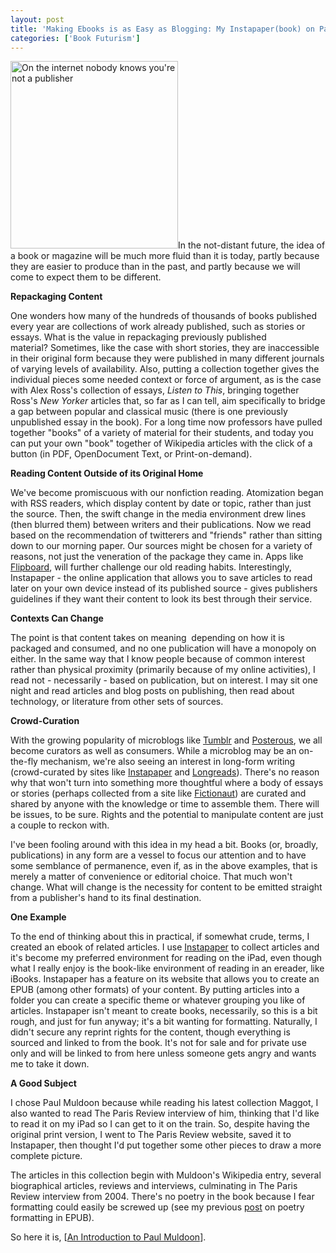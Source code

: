 ```yaml
---
layout: post
title: 'Making Ebooks is as Easy as Blogging: My Instapaper(book) on Paul Muldoon'
categories: ['Book Futurism']
---
```

<a href="/assets/img/uploads/2012/05/Internet_dog_pub-268x3001.jpg"><img class="alignleft size-full wp-image-949" src="/assets/img/uploads/2012/05/Internet_dog_pub-268x3001.jpg" alt="On the internet nobody knows you're not a publisher" width="268" height="300" /></a>In the not-distant future, the idea of a book or magazine will be much more fluid than it is today, partly because they are easier to produce than in the past, and partly because we will come to expect them to be different.

<strong>Repackaging Content</strong>

One wonders how many of the hundreds of thousands of books published every year are collections of work already published, such as stories or essays. What is the value in repackaging previously published material? Sometimes, like the case with short stories, they are inaccessible in their original form because they were published in many different journals of varying levels of availability. Also, putting a collection together gives the individual pieces some needed context or force of argument, as is the case with Alex Ross's collection of essays, <em>Listen to This</em>, bringing together Ross's <em>New Yorker</em> articles that, so far as I can tell, aim specifically to bridge a gap between popular and classical music (there is one previously unpublished essay in the book). For a long time now professors have pulled together "books" of a variety of material for their students, and today you can put your own "book" together of Wikipedia articles with the click of a button (in PDF, OpenDocument Text, or Print-on-demand).

<strong>Reading Content Outside of its Original Home</strong>

We've become promiscuous with our nonfiction reading. Atomization began with RSS readers, which display content by date or topic, rather than just the source. Then, the swift change in the media environment drew lines (then blurred them) between writers and their publications. Now we read based on the recommendation of twitterers and "friends" rather than sitting down to our morning paper. Our sources might be chosen for a variety of reasons, not just the veneration of the package they came in. Apps like <a href="http://www.flipboard.com/">Flipboard</a>, will further challenge our old reading habits. Interestingly, Instapaper - the online application that allows you to save articles to read later on your own device instead of its published source - gives publishers guidelines if they want their content to look its best through their service.

<strong>Contexts Can Change</strong>

The point is that content takes on meaning  depending on how it is packaged and consumed, and no one publication will have a monopoly on either. In the same way that I know people because of common interest rather than physical proximity (primarily because of my online activities), I read not - necessarily - based on publication, but on interest. I may sit one night and read articles and blog posts on publishing, then read about technology, or literature from other sets of sources.

<strong>Crowd-Curation</strong>

With the growing popularity of microblogs like <a href="http://www.tumblr.com/">Tumblr</a> and <a href="http://posterous.com">Posterous</a>, we all become curators as well as consumers. While a microblog may be an on-the-fly mechanism, we're also seeing an interest in long-form writing (crowd-curated by sites like <a href="http://www.instapaper.com/browse">Instapaper</a> and <a href="http://longreads.com/">Longreads</a>). There's no reason why that won't turn into something more thoughtful where a body of essays or stories (perhaps collected from a site like <a href="http://www.fictionaut.com/">Fictionaut</a>) are curated and shared by anyone with the knowledge or time to assemble them. There will be issues, to be sure. Rights and the potential to manipulate content are just a couple to reckon with.

I've been fooling around with this idea in my head a bit. Books (or, broadly, publications) in any form are a vessel to focus our attention and to have some semblance of permanence, even if, as in the above examples, that is merely a matter of convenience or editorial choice. That much won't change. What will change is the necessity for content to be emitted straight from a publisher's hand to its final destination.

<strong>One Example</strong>

To the end of thinking about this in practical, if somewhat crude, terms, I created an ebook of related articles. I use <a href="http://www.instapaper.com">Instapaper</a> to collect articles and it's become my preferred environment for reading on the iPad, even though what I really enjoy is the book-like environment of reading in an ereader, like iBooks. Instapaper has a feature on its website that allows you to create an EPUB (among other formats) of your content. By putting articles into a folder you can create a specific theme or whatever grouping you like of articles. Instapaper isn't meant to create books, necessarily, so this is a bit rough, and just for fun anyway; it's a bit wanting for formatting. Naturally, I didn't secure any reprint rights for the content, though everything is sourced and linked to from the book. It's not for sale and for private use only and will be linked to from here unless someone gets angry and wants me to take it down.

<strong>A Good Subject</strong>

I chose Paul Muldoon because while reading his latest collection Maggot, I also wanted to read The Paris Review interview of him, thinking that I'd like to read it on my iPad so I can get to it on the train. So, despite having the original print version, I went to The Paris Review website, saved it to Instapaper, then thought I'd put together some other pieces to draw a more complete picture.

The articles in this collection begin with Muldoon's Wikipedia entry, several biographical articles, reviews and interviews, culminating in The Paris Review interview from 2004. There's no poetry in the book because I fear formatting could easily be screwed up (see my previous <a href="http://ageofsand.com/2010/10/can-we-trust-poetry-ebooks-the-case-of-allen-ginsbergs-collected-poems/">post</a> on poetry formatting in EPUB).

So here it is, [<a href="http://ageofsand.com/documents/Instapaper(book) - Introduction to Paul Muldoon.epub.zip">An Introduction to Paul Muldoon</a>].

